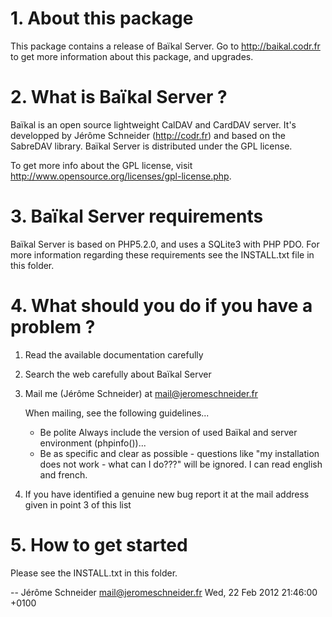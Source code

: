 # 1. About this package

This package contains a release of Baïkal Server.
Go to http://baikal.codr.fr to get more information about this package, and upgrades.


# 2. What is Baïkal Server ?

Baïkal is an open source lightweight CalDAV and CardDAV server. It's developped
by Jérôme Schneider (http://codr.fr) and based on the SabreDAV library. Baïkal
Server is distributed under the GPL license.

To get more info about the GPL license, visit
http://www.opensource.org/licenses/gpl-license.php.


# 3. Baïkal Server requirements

Baïkal Server is based on PHP5.2.0, and uses a SQLite3 with PHP PDO. For more
information regarding these requirements see the INSTALL.txt file in this folder.


# 4. What should you do if you have a problem ?

  1. Read the available documentation carefully

  2. Search the web carefully about Baïkal Server

  3. Mail me (Jérôme Schneider) at mail@jeromeschneider.fr

     When mailing, see the following guidelines...
       - Be polite
	   Always include the version of used Baïkal and server environment
	   (phpinfo())...
       - Be as specific and clear as possible - questions like "my
       installation does not work - what can I do???" will be ignored.
	   I can read english and french.
	
  4. If you have identified a genuine new bug report it at
     the mail address given in point 3 of this list


# 5. How to get started

Please see the INSTALL.txt in this folder.

-- Jérôme Schneider <mail@jeromeschneider.fr>  Wed, 22 Feb 2012 21:46:00 +0100
